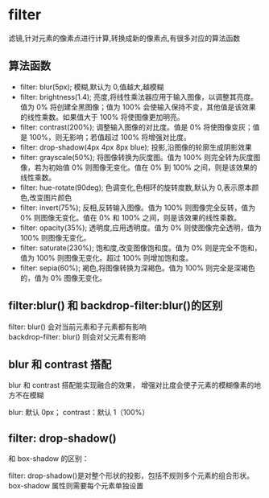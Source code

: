 # filter

滤镜,针对元素的像素点进行计算,转换成新的像素点,有很多对应的算法函数

## 算法函数

- filter: blur(5px); 模糊,默认为 0,值越大,越模糊
- filter: brightness(1.4); 亮度,将线性乘法器应用于输入图像，以调整其亮度。值为 0% 将创建全黑图像；值为 100% 会使输入保持不变，其他值是该效果的线性乘数。如果值大于 100% 将使图像更加明亮。
- filter: contrast(200%); 调整输入图像的对比度。值是 0% 将使图像变灰；值是 100%，则无影响；若值超过 100% 将增强对比度。
- filter: drop-shadow(4px 4px 8px blue); 投影,沿图像的轮廓生成阴影效果
- filter: grayscale(50%); 将图像转换为灰度图。值为 100% 则完全转为灰度图像，若为初始值 0% 则图像无变化。值在 0% 到 100% 之间，则是该效果的线性乘数。
- filter: hue-rotate(90deg); 色调变化,色相环的旋转度数,默认为 0,表示原本颜色,改变图片颜色
- filter: invert(75%); 反相,反转输入图像。值为 100% 则图像完全反转，值为 0% 则图像无变化。值在 0% 和 100% 之间，则是该效果的线性乘数。
- filter: opacity(35%); 透明度,应用透明度。值为 0% 则使图像完全透明，值为 100% 则图像无变化。
- filter: saturate(230%); 饱和度,改变图像饱和度。值为 0% 则是完全不饱和，值为 100% 则图像无变化。超过 100% 则增加饱和度。
- filter: sepia(60%); 褐色,将图像转换为深褐色。值为 100% 则完全是深褐色的，值为 0% 图像无变化。

## filter:blur() 和 backdrop-filter:blur()的区别

filter: blur() 会对当前元素和子元素都有影响  
backdrop-filter: blur() 则会对父元素有影响

## blur 和 contrast 搭配

blur 和 contrast 搭配能实现融合的效果， 增强对比度会使子元素的模糊像素的地方不在模糊

blur: 默认 0px；
contrast：默认 1（100%）

## filter: drop-shadow()

和 box-shadow 的区别：

filter: drop-shadow()是对整个形状的投影，包括不规则多个元素的组合形状。box-shadow 属性则需要每个元素单独设置
